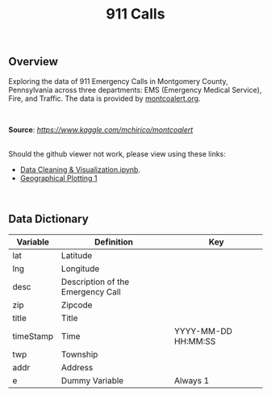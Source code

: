 <center><h1><b>911 Calls</b></h1></center>

<br>

<h2>Overview</h2>

Exploring the data of 911 Emergency Calls in Montgomery County, Pennsylvania across three departments: EMS (Emergency Medical Service),  Fire, and Traffic. The data is provided by <a href='http://montcoalert.org/gettingdata/'>montcoalert.org</a>.

<br>

<b>Source</b>: <i>https://www.kaggle.com/mchirico/montcoalert</i>

<br>
Should the github viewer not work, please view using these links:

-  <a href='https://nbviewer.jupyter.org/github/fawiyogo001/Data-Science-Portfolio-Python/blob/master/911 Calls/911 Calls - Data Cleaning %26 Visualization.ipynb'>Data Cleaning & Visualization.ipynb</a>.
-  <a href='https://nbviewer.jupyter.org/github/fawiyogo001/Data-Science-Portfolio-Python/blob/master/911%20Calls/911%20Calls%20-%20Geographical%20Plotting%201.ipynb'>Geographical Plotting 1</a>

<br>

<h2>Data Dictionary</h2>

| Variable  | Definition                        | Key                 |
| --------- | --------------------------------- | ------------------- |
| lat       | Latitude                          |                     |
| lng       | Longitude                         |                     |
| desc      | Description of the Emergency Call |                     |
| zip       | Zipcode                           |                     |
| title     | Title                             |                     |
| timeStamp | Time                              | YYYY-MM-DD HH:MM:SS |
| twp       | Township                          |                     |
| addr      | Address                           |                     |
| e         | Dummy Variable                    | Always 1            |

